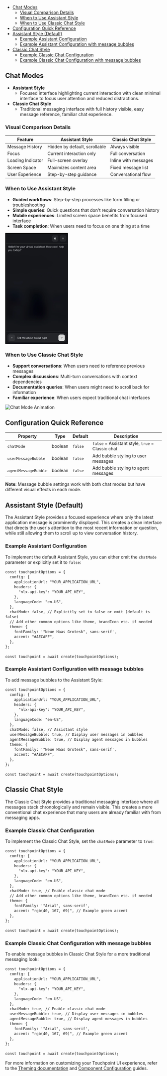 - [Chat Modes](#chat-modes)
  - [Visual Comparison Details](#visual-comparison-details)
  - [When to Use Assistant Style](#when-to-use-assistant-style)
  - [When to Use Classic Chat Style](#when-to-use-classic-chat-style)
- [Configuration Quick Reference](#configuration-quick-reference)
- [Assistant Style (Default)](#assistant-style-default)
  - [Example Assistant Configuration](#example-assistant-configuration)
  - [Example Assistant Configuration with message bubbles](#example-assistant-configuration-with-message-bubbles)
- [Classic Chat Style](#classic-chat-style)
  - [Example Classic Chat Configuration](#example-classic-chat-configuration)
  - [Example Classic Chat Configuration with message bubbles](#example-classic-chat-configuration-with-message-bubbles)

## Chat Modes

- **Assistant Style**
  - Focused interface highlighting current interaction with clean minimal interface to focus user attention and reduced distractions.
- **Classic Chat Style**
  - Traditional messaging interface with full history visible, easy message reference, familiar chat experience.

### Visual Comparison Details

| Feature           | Assistant Style               | Classic Chat Style   |
| ----------------- | ----------------------------- | -------------------- |
| Message History   | Hidden by default, scrollable | Always visible       |
| Focus             | Current interaction only      | Full conversation    |
| Loading Indicator | Full-screen overlay           | Inline with messages |
| Screen Space      | Maximizes content area        | Fixed message list   |
| User Experience   | Step-by-step guidance         | Conversational flow  |

### When to Use Assistant Style

- **Guided workflows**: Step-by-step processes like form filling or troubleshooting
- **Simple queries**: Quick questions that don't require conversation history
- **Mobile experiences**: Limited screen space benefits from focused interface
- **Task completion**: When users need to focus on one thing at a time

<img src="/animations/assistantMode.webp" alt="Assistant Mode Animation" style="max-width: 40%;">

### When to Use Classic Chat Style

- **Support conversations**: When users need to reference previous messages
- **Complex discussions**: Multi-turn conversations with context dependencies
- **Documentation queries**: When users might need to scroll back for information
- **Familiar experience**: When users expect traditional chat interfaces

<img src="/animations/chatMode2.webp" alt="Chat Mode Animation" style="max-width: 40%;">

## Configuration Quick Reference

| Property             | Type    | Default | Description                                      |
| -------------------- | ------- | ------- | ------------------------------------------------ |
| `chatMode`           | boolean | `false` | `false` = Assistant style, `true` = Classic chat |
| `userMessageBubble`  | boolean | `false` | Add bubble styling to user messages              |
| `agentMessageBubble` | boolean | `false` | Add bubble styling to agent messages             |

**Note**: Message bubble settings work with both chat modes but have different visual effects in each mode.

## Assistant Style (Default)

The Assistant Style provides a focused experience where only the latest application message is prominently displayed. This creates a clean interface that directs the user's attention to the most recent information or question, while still allowing them to scroll up to view conversation history.

### Example Assistant Configuration

To implement the default Assistant Style, you can either omit the `chatMode` parameter or explicitly set it to `false`:

```touchpointui
const touchpointOptions = {
  config: {
    applicationUrl: "YOUR_APPLICATION_URL",
    headers: {
      "nlx-api-key": "YOUR_API_KEY",
    },
    languageCode: "en-US",
  },
  chatMode: false, // Explicitly set to false or omit (default is false)
  // Add other common options like theme, brandIcon etc. if needed
  theme: {
    fontFamily: '"Neue Haas Grotesk", sans-serif',
    accent: "#AECAFF",
  },
};

const touchpoint = await create(touchpointOptions);
```

### Example Assistant Configuration with message bubbles

To add message bubbles to the Assistant Style:

```touchpointui
const touchpointOptions = {
  config: {
    applicationUrl: "YOUR_APPLICATION_URL",
    headers: {
      "nlx-api-key": "YOUR_API_KEY",
    },
    languageCode: "en-US",
  },
  chatMode: false, // Assistant style
  userMessageBubble: true, // Display user messages in bubbles
  agentMessageBubble: true, // Display agent messages in bubbles
  theme: {
    fontFamily: '"Neue Haas Grotesk", sans-serif',
    accent: "#AECAFF",
  },
};

const touchpoint = await create(touchpointOptions);
```

## Classic Chat Style

The Classic Chat Style provides a traditional messaging interface where all messages stack chronologically and remain visible. This creates a more conventional chat experience that many users are already familiar with from messaging apps.

### Example Classic Chat Configuration

To implement the Classic Chat Style, set the `chatMode` parameter to `true`:

```touchpointui
const touchpointOptions = {
  config: {
    applicationUrl: "YOUR_APPLICATION_URL",
    headers: {
      "nlx-api-key": "YOUR_API_KEY",
    },
    languageCode: "en-US",
  },
  chatMode: true, // Enable classic chat mode
  // Add other common options like theme, brandIcon etc. if needed
  theme: {
    fontFamily: '"Arial", sans-serif',
    accent: "rgb(40, 167, 69)", // Example green accent
  },
};

const touchpoint = await create(touchpointOptions);
```

### Example Classic Chat Configuration with message bubbles

To enable message bubbles in Classic Chat Style for a more traditional messaging look:

```touchpointui
const touchpointOptions = {
  config: {
    applicationUrl: "YOUR_APPLICATION_URL",
    headers: {
      "nlx-api-key": "YOUR_API_KEY",
    },
    languageCode: "en-US",
  },
  chatMode: true, // Enable classic chat mode
  userMessageBubble: true, // Display user messages in bubbles
  agentMessageBubble: true, // Display agent messages in bubbles
  theme: {
    fontFamily: '"Arial", sans-serif',
    accent: "rgb(40, 167, 69)", // Example green accent
  },
};

const touchpoint = await create(touchpointOptions);
```

For more information on customizing your Touchpoint UI experience, refer to the [Theming documentation](/touchpoint-ui-theming) and [Component Configuration](/guide-building-custom-components) guides.
